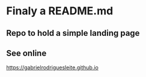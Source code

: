 # Finaly a README.md

## Repo to hold a simple landing page

## See online

https://gabrielrodriguesleite.github.io